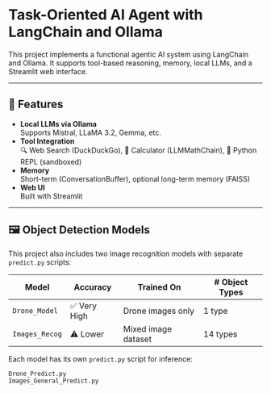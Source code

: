 # Task-Oriented AI Agent with LangChain and Ollama

This project implements a functional agentic AI system using LangChain and Ollama. It supports tool-based reasoning, memory, local LLMs, and a Streamlit web interface.

---

## 🚀 Features

- **Local LLMs via Ollama**  
  Supports Mistral, LLaMA 3.2, Gemma, etc.
- **Tool Integration**  
  🔍 Web Search (DuckDuckGo), 🧮 Calculator (LLMMathChain), 🐍 Python REPL (sandboxed)
- **Memory**  
  Short-term (ConversationBuffer), optional long-term memory (FAISS)
- **Web UI**  
  Built with Streamlit

---

## 🖼️ Object Detection Models

This project also includes two image recognition models with separate `predict.py` scripts:

| Model         | Accuracy       | Trained On           | # Object Types |
|---------------|----------------|-----------------------|----------------|
| `Drone_Model` | ✅ Very High    | Drone images only     | 1 type         |
| `Images_Recog`| ⚠️ Lower        | Mixed image dataset   | 14 types       |

Each model has its own `predict.py` script for inference:
```bash
Drone_Predict.py
Images_General_Predict.py
